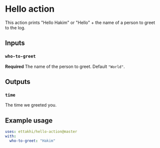 # Hello action

This action prints "Hello Hakim" or "Hello" + the name of a person to greet to the log.

## Inputs

### `who-to-greet`

**Required** The name of the person to greet. Default `"World"`.

## Outputs

### `time`

The time we greeted you.

## Example usage

```yaml
uses: ettakhi/hello-action@master
with:
  who-to-greet: "Hakim"
```
